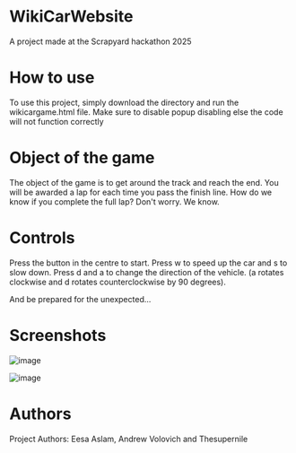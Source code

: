 # WikiCarWebsite
A project made at the Scrapyard hackathon 2025

# How to use
To use this project, simply download the directory and run the wikicargame.html file. 
Make sure to disable popup disabling else the code will not function correctly

# Object of the game
The object of the game is to get around the track and reach the end. You will be awarded a lap for each time you pass the finish line. How do we know if you complete the full lap? Don't worry. We know.

# Controls
Press the button in the centre to start. 
Press w to speed up the car and s to slow down. 
Press d and a to change the direction of the vehicle. (a rotates clockwise and d rotates counterclockwise by 90 degrees).


And be prepared for the unexpected...

# Screenshots

![image](https://github.com/user-attachments/assets/c755fb47-0c07-4ca5-bfb5-0beeffd783a1)

![image](https://github.com/user-attachments/assets/60aae303-6b65-4f1d-b854-36ea27658a47)


# Authors

Project Authors: Eesa Aslam, Andrew Volovich and Thesupernile
